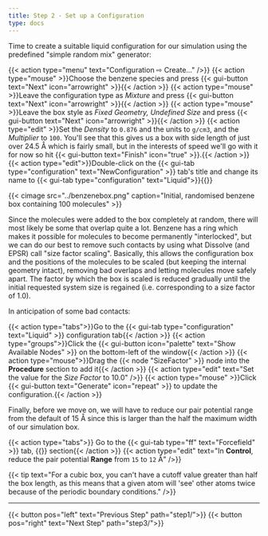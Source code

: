 ```yaml
---
title: Step 2 - Set up a Configuration
type: docs
---
```


Time to create a suitable liquid configuration for our simulation using the predefined "simple random mix" generator:

{{< action type="menu" text="Configuration &#8680; Create..." />}}
{{< action type="mouse" >}}Choose the benzene species and press {{< gui-button text="Next" icon="arrowright" >}}{{< /action >}}
{{< action type="mouse" >}}Leave the configuration type as _Mixture_ and press {{< gui-button text="Next" icon="arrowright" >}}{{< /action >}}
{{< action type="mouse" >}}Leave the box style as _Fixed Geometry, Undefined Size_ and press {{< gui-button text="Next" icon="arrowright" >}}{{< /action >}}
{{< action type="edit" >}}Set the _Density_ to `0.876` and the units to `g/cm3`, and the _Multiplier_ to `100`. You'll see that this gives us a box with side length of just over 24.5 &#8491; which is fairly small, but in the interests of speed we'll go with it for now so hit {{< gui-button text="Finish" icon="true" >}}.{{< /action >}}
{{< action type="edit">}}Double-click on the {{< gui-tab type="configuration" text="NewConfiguration" >}} tab's title and change its name to {{< gui-tab type="configuration" text="Liquid">}}{{</action>}}

{{< cimage src="../benzenebox.png" caption="Initial, randomised benzene box containing 100 molecules" >}}

Since the molecules were added to the box completely at random, there will most likely be some that overlap quite a lot. Benzene has a ring which makes it possible for molecules to become permanently "interlocked", but we can do our best to remove such contacts by using what Dissolve (and EPSR) call "size factor scaling". Basically, this allows the configuration box and the positions of the molecules to be scaled (but keeping the internal geometry intact), removing bad overlaps and letting molecules move safely apart. The factor by which the box is scaled is reduced gradually until the initial requested system size is regained (i.e. corresponding to a size factor of 1.0).

In anticipation of some bad contacts:

{{< action type="tabs">}}Go to the {{< gui-tab type="configuration" text="Liquid" >}} configuration tab{{< /action >}}
{{< action type="groups">}}Click the {{< gui-button icon="palette" text="Show Available Nodes" >}} on the bottom-left of the window{{< /action >}}
{{< action type="mouse">}}Drag the {{< node "SizeFactor" >}} node into the **Procedure** section to add it{{< /action >}}
{{< action type="edit" text="Set the value for the _Size Factor_ to 10.0" />}}
{{< action type="mouse" >}}Click {{< gui-button text="Generate" icon="repeat" >}} to update the configuration.{{< /action >}}

Finally, before we move on, we will have to reduce our pair potential range from the default of 15 &#8491; since this is larger than the half the maximum width of our simulation box.

{{< action type="tabs">}} Go to the {{< gui-tab type="ff" text="Forcefield" >}} tab, {{<gui-button text="Pair Potentials">}} section{{< /action >}}
{{< action type="edit" text="In **Control**, reduce the pair potential **Range** from `15` to `12` &#8491;" />}}


{{< tip text="For a cubic box, you can't have a cutoff value greater than half the box length, as this means that a given atom will 'see' other atoms twice because of the periodic boundary conditions." />}}

* * *
{{< button pos="left" text="Previous Step" path="step1/">}}
{{< button pos="right" text="Next Step" path="step3/">}}
